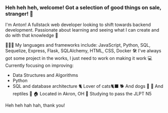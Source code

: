 ### Heh heh heh, welcome! Got a selection of good things on sale, stranger!  👋

<!--
**ansorokey/ansorokey** is a ✨ _special_ ✨ repository because its `README.md` (this file) appears on your GitHub profile.

Here are some ideas to get you started:

- 🔭 I’m currently working on ...
- 🌱 I’m currently learning ...
- 👯 I’m looking to collaborate on ...
- 🤔 I’m looking for help with ...
- 💬 Ask me about ...
- 📫 How to reach me: 
- 😄 Pronouns: ...
- ⚡ Fun fact: ...
-->

I'm Anton! A fullstack web developer looking to shift towards backend development. Passionate about learning and seeing what I can create and do with that knowledge 🧠

👨🏽‍💻 My languages and frameworks include: JavaScript, Python, SQL, Sequelize, Express, Flask, SQLAlchemy, HTML, CSS, Docker
🛠 I've always got some project in the works, I just need to work on making it work 
💻 Currently focusing on improving:
  - Data Structures and Algorithms
  - Python
  - SQL and database architecture
🐈 Lover of cats🐈‍⬛
🐕 And dogs 🐶
🐉 And reptiles 🦎
🏠 Located in Akron, OH
🌸 Studying to pass the JLPT N5

Heh heh hah hah, thank you!
